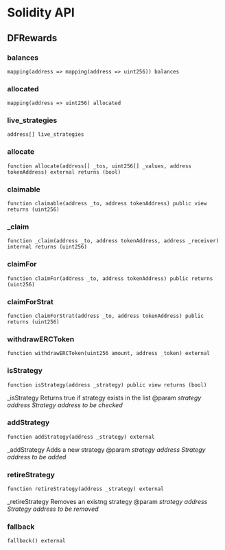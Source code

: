 # Solidity API

## DFRewards

### balances

```solidity
mapping(address => mapping(address => uint256)) balances
```

### allocated

```solidity
mapping(address => uint256) allocated
```

### live_strategies

```solidity
address[] live_strategies
```

### allocate

```solidity
function allocate(address[] _tos, uint256[] _values, address tokenAddress) external returns (bool)
```

### claimable

```solidity
function claimable(address _to, address tokenAddress) public view returns (uint256)
```

### _claim

```solidity
function _claim(address _to, address tokenAddress, address _receiver) internal returns (uint256)
```

### claimFor

```solidity
function claimFor(address _to, address tokenAddress) public returns (uint256)
```

### claimForStrat

```solidity
function claimForStrat(address _to, address tokenAddress) public returns (uint256)
```

### withdrawERCToken

```solidity
function withdrawERCToken(uint256 amount, address _token) external
```

### isStrategy

```solidity
function isStrategy(address _strategy) public view returns (bool)
```

_isStrategy
     Returns true if strategy exists in the list
 @param _strategy address Strategy address to be checked_

### addStrategy

```solidity
function addStrategy(address _strategy) external
```

_addStrategy
     Adds a new strategy
 @param _strategy address Strategy address to be added_

### retireStrategy

```solidity
function retireStrategy(address _strategy) external
```

_retireStrategy
     Removes an existng strategy
 @param _strategy address Strategy address to be removed_

### fallback

```solidity
fallback() external
```


